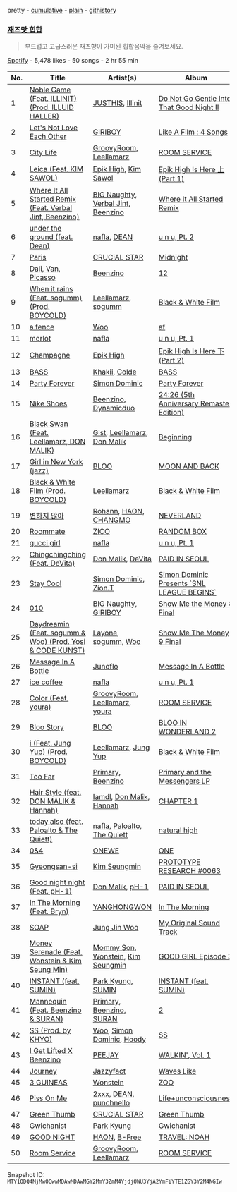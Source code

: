 pretty - [cumulative](/playlists/cumulative/37i9dQZF1DX5x5ck36i2uO.md) - [plain](/playlists/plain/37i9dQZF1DX5x5ck36i2uO) - [githistory](https://github.githistory.xyz/mackorone/spotify-playlist-archive/blob/main/playlists/plain/37i9dQZF1DX5x5ck36i2uO)

### [재즈맛 힙합](https://open.spotify.com/playlist/37i9dQZF1DX5x5ck36i2uO)

> 부드럽고 고급스러운 재즈향이 가미된 힙합음악을 즐겨보세요.

[Spotify](https://open.spotify.com/user/spotify) - 5,478 likes - 50 songs - 2 hr 55 min

| No. | Title | Artist(s) | Album | Length |
|---|---|---|---|---|
| 1 | [Noble Game \(Feat\. ILLINIT\) \(Prod\. ILLUID HALLER\)](https://open.spotify.com/track/3pLgl8HxGWbypR0yG6KlPS) | [JUSTHIS](https://open.spotify.com/artist/0Ch0t9gI47Lkal71uQnmV3), [Illinit](https://open.spotify.com/artist/5N9rfcaITVgayz1OzCqu4h) | [Do Not Go Gentle Into That Good Night II](https://open.spotify.com/album/4ZuL1a9a4MYpSl0meoOevD) | 3:27 |
| 2 | [Let's Not Love Each Other](https://open.spotify.com/track/6MPAgclYe1F9LSYXxOuoBC) | [GIRIBOY](https://open.spotify.com/artist/2MtHuR0W2idZdF7x4wddqq) | [Like A Film : 4 Songs](https://open.spotify.com/album/0fMEdEjJHaK4IAIZ7xM7pp) | 4:02 |
| 3 | [City Life](https://open.spotify.com/track/3yp1VIzV5AjvvzzrgJ18SM) | [GroovyRoom](https://open.spotify.com/artist/29HqjVbJr3vsc2l6BTI4eB), [Leellamarz](https://open.spotify.com/artist/79g2STpP2iV1xfgHuhrhX0) | [ROOM SERVICE](https://open.spotify.com/album/1GbGtBHI4yiKprKQq81El0) | 3:15 |
| 4 | [Leica \(Feat\. KIM SAWOL\)](https://open.spotify.com/track/2gatbbWP4sb3ASVCQH2nPN) | [Epik High](https://open.spotify.com/artist/5snNHNlYT2UrtZo5HCJkiw), [Kim Sawol](https://open.spotify.com/artist/08J6v4qHZz06ua0qAicWmE) | [Epik High Is Here 上 \(Part 1\)](https://open.spotify.com/album/5MH95tw9aZo7ayqkfsRzMu) | 2:38 |
| 5 | [Where It All Started Remix \(Feat\. Verbal Jint, Beenzino\)](https://open.spotify.com/track/6baSXVPXg8OUoXnRt2tGrp) | [BIG Naughty](https://open.spotify.com/artist/7cEaNXXTHx3LokbjUUyHal), [Verbal Jint](https://open.spotify.com/artist/24sQuJhQ85ZygDG7sUVUxR), [Beenzino](https://open.spotify.com/artist/7IrDIIq3j04exsiF3Z7CPg) | [Where It All Started Remix](https://open.spotify.com/album/2toAZkTdVUj5LdSdUY9NF2) | 3:43 |
| 6 | [under the ground \(feat\. Dean\)](https://open.spotify.com/track/6EU4Ox9nBAE4BMatsggp8i) | [nafla](https://open.spotify.com/artist/3Zn6C68VCosoQrxu4D2Btr), [DEAN](https://open.spotify.com/artist/3eCd0TZrBPm2n9cDG6yWfF) | [u n u, Pt\. 2](https://open.spotify.com/album/4R3JUAwCwCLp4vUDK5TLrZ) | 3:42 |
| 7 | [Paris](https://open.spotify.com/track/6F3K0PkrZhRCu59PSGnuRH) | [CRUCiAL STAR](https://open.spotify.com/artist/4vdAgNz4vrUZVvS0CaVvGJ) | [Midnight](https://open.spotify.com/album/5XzQZiSyVyn4bxLGN1ZvER) | 3:13 |
| 8 | [Dali, Van, Picasso](https://open.spotify.com/track/1qF1S4e4WBw6nG1mglWfEH) | [Beenzino](https://open.spotify.com/artist/7IrDIIq3j04exsiF3Z7CPg) | [12](https://open.spotify.com/album/5EOIB0TzyKgOG1WoeE9gLE) | 3:43 |
| 9 | [When it rains \(Feat\. sogumm\) \(Prod\. BOYCOLD\)](https://open.spotify.com/track/5dhIalMumQFewgozEupkPi) | [Leellamarz](https://open.spotify.com/artist/79g2STpP2iV1xfgHuhrhX0), [sogumm](https://open.spotify.com/artist/50x9jHrP6wy9fo3jK5pNqS) | [Black & White Film](https://open.spotify.com/album/6PIfLssUGUbQwFYf1frasa) | 4:32 |
| 10 | [a fence](https://open.spotify.com/track/3NGqVukEbiECo3YgZYzp36) | [Woo](https://open.spotify.com/artist/5a8EJtOEbUJDF4RX3mKK02) | [af](https://open.spotify.com/album/4tEWOjspGZE0A8hiSBtMS8) | 3:27 |
| 11 | [merlot](https://open.spotify.com/track/1YXYleLFyTRQMMitfL2mdL) | [nafla](https://open.spotify.com/artist/3Zn6C68VCosoQrxu4D2Btr) | [u n u, Pt\. 1](https://open.spotify.com/album/7mOkHhVubCkf42pkrazJxq) | 3:05 |
| 12 | [Champagne](https://open.spotify.com/track/7mxRhBvxm7zjMzSsO24kIq) | [Epik High](https://open.spotify.com/artist/5snNHNlYT2UrtZo5HCJkiw) | [Epik High Is Here 下 \(Part 2\)](https://open.spotify.com/album/1a7B3Nn52Uvi9nhqnHacfh) | 4:06 |
| 13 | [BASS](https://open.spotify.com/track/19QvAYMXYN4iQMlzer1JEC) | [Khakii](https://open.spotify.com/artist/08c5z2rVpcPu7QylOxQCFA), [Colde](https://open.spotify.com/artist/3VQDqjQ4wJyw8PzpGdlZpB) | [BASS](https://open.spotify.com/album/1h7jDj6mhlPnArM1blyqy4) | 3:20 |
| 14 | [Party Forever](https://open.spotify.com/track/0kGnxJUOZgCemWBfpgVe6H) | [Simon Dominic](https://open.spotify.com/artist/57W9ikVc6O2wLDtmclSjvN) | [Party Forever](https://open.spotify.com/album/3kC4LhI9UMzNAkch7aBQ9h) | 3:22 |
| 15 | [Nike Shoes](https://open.spotify.com/track/4qkLMfY5sczhls5VDdsrT1) | [Beenzino](https://open.spotify.com/artist/7IrDIIq3j04exsiF3Z7CPg), [Dynamicduo](https://open.spotify.com/artist/4nvFFLtv7ZqoTr83387uK4) | [24:26 \(5th Anniversary Remaster Edition\)](https://open.spotify.com/album/6GzOG46xmgSfB0PQdsnMDU) | 4:31 |
| 16 | [Black Swan \(Feat\. Leellamarz, DON MALIK\)](https://open.spotify.com/track/0rG31ihx1Jurb7hzc6ixc0) | [Gist](https://open.spotify.com/artist/7MWT3sTDz6GemZla4Y5oCk), [Leellamarz](https://open.spotify.com/artist/79g2STpP2iV1xfgHuhrhX0), [Don Malik](https://open.spotify.com/artist/1DKIdDHKHi3rIwG4UB5zLE) | [Beginning](https://open.spotify.com/album/7D1eIygExQO5kvrCWF9mf0) | 3:01 |
| 17 | [Girl in New York \(jazz\)](https://open.spotify.com/track/19IE0jlhDD1xpF4XWBTGN9) | [BLOO](https://open.spotify.com/artist/3ghCvruix2FYZ81DHRlOt1) | [MOON AND BACK](https://open.spotify.com/album/5mwjmXHp1zgVbmfQQu9uUX) | 4:00 |
| 18 | [Black & White Film \(Prod\. BOYCOLD\)](https://open.spotify.com/track/0V9VGJZxsJYodarhAolMy9) | [Leellamarz](https://open.spotify.com/artist/79g2STpP2iV1xfgHuhrhX0) | [Black & White Film](https://open.spotify.com/album/6PIfLssUGUbQwFYf1frasa) | 2:39 |
| 19 | [변하지 않아](https://open.spotify.com/track/1FsgCGr5ftxKkvlQFAaInV) | [Rohann](https://open.spotify.com/artist/10jo9gGaXEw8lAgB3gK0c1), [HAON](https://open.spotify.com/artist/2krUNMgFZYm5s4Nn0g91W9), [CHANGMO](https://open.spotify.com/artist/3hvinNZRzTLoREmqFiKr1b) | [NEVERLAND](https://open.spotify.com/album/2pk89iEVjniYqNAZNxWDx5) | 4:03 |
| 20 | [Roommate](https://open.spotify.com/track/70EzzdKkfORRFG1P5A2A0D) | [ZICO](https://open.spotify.com/artist/4XpUIb8uuNlIWVKmgKZXC0) | [RANDOM BOX](https://open.spotify.com/album/51ea2XXI3WLPs5Vs0ou5a8) | 3:50 |
| 21 | [gucci girl](https://open.spotify.com/track/5CDTCUl3TD36C5Ezhdfr3C) | [nafla](https://open.spotify.com/artist/3Zn6C68VCosoQrxu4D2Btr) | [u n u, Pt\. 1](https://open.spotify.com/album/7mOkHhVubCkf42pkrazJxq) | 3:20 |
| 22 | [Chingchingching \(Feat\. DeVita\)](https://open.spotify.com/track/6jKbZh8WfA2dgkdZ6lPaI8) | [Don Malik](https://open.spotify.com/artist/1DKIdDHKHi3rIwG4UB5zLE), [DeVita](https://open.spotify.com/artist/5PS3ZZE5bBiZ3Ct9HiRG2B) | [PAID IN SEOUL](https://open.spotify.com/album/3gaEvY1i5mFMW7fFMxMn1F) | 3:02 |
| 23 | [Stay Cool](https://open.spotify.com/track/2PTI0f4zBER1Rp87QnfrdS) | [Simon Dominic](https://open.spotify.com/artist/57W9ikVc6O2wLDtmclSjvN), [Zion.T](https://open.spotify.com/artist/5HenzRvMtSrgtvU16XAoby) | [Simon Dominic Presents \`SNL LEAGUE BEGINS\`](https://open.spotify.com/album/6MorHjwkN577QPEPBNVUp5) | 4:34 |
| 24 | [010](https://open.spotify.com/track/4iRlKTcGQJd6hDCnAS76QT) | [BIG Naughty](https://open.spotify.com/artist/7cEaNXXTHx3LokbjUUyHal), [GIRIBOY](https://open.spotify.com/artist/2MtHuR0W2idZdF7x4wddqq) | [Show Me the Money 8 Final](https://open.spotify.com/album/0No2BeroBuNsk2WOFzuQrk) | 3:02 |
| 25 | [Daydreamin \(Feat\. sogumm & Woo\) \(Prod\. Yosi & CODE KUNST\)](https://open.spotify.com/track/28xScSqQQDOHQKo4khhxcn) | [Layone](https://open.spotify.com/artist/2TTGZUWJg6LIOWsmCEgKCZ), [sogumm](https://open.spotify.com/artist/50x9jHrP6wy9fo3jK5pNqS), [Woo](https://open.spotify.com/artist/5a8EJtOEbUJDF4RX3mKK02) | [Show Me The Money 9 Final](https://open.spotify.com/album/7mHfIfu0UDbbf86KHykjAq) | 4:00 |
| 26 | [Message In A Bottle](https://open.spotify.com/track/3Ypwf52y6piITO7AFTdqFc) | [Junoflo](https://open.spotify.com/artist/5ZjBaiZiRUZx4AmlzOOc9R) | [Message In A Bottle](https://open.spotify.com/album/26rsyTRa4oAqcqBgJTKE3R) | 3:00 |
| 27 | [ice coffee](https://open.spotify.com/track/0NXN8CNyQOQvZuSuFP75IB) | [nafla](https://open.spotify.com/artist/3Zn6C68VCosoQrxu4D2Btr) | [u n u, Pt\. 1](https://open.spotify.com/album/7mOkHhVubCkf42pkrazJxq) | 2:53 |
| 28 | [Color \(Feat\. youra\)](https://open.spotify.com/track/1ruwBe8TgkNnlKUiwXTxWB) | [GroovyRoom](https://open.spotify.com/artist/29HqjVbJr3vsc2l6BTI4eB), [Leellamarz](https://open.spotify.com/artist/79g2STpP2iV1xfgHuhrhX0), [youra](https://open.spotify.com/artist/5q9adPv91NFr8q2ZcKmX0V) | [ROOM SERVICE](https://open.spotify.com/album/1GbGtBHI4yiKprKQq81El0) | 2:39 |
| 29 | [Bloo Story](https://open.spotify.com/track/2TkLBWRw5W05Sf1VdgJvTr) | [BLOO](https://open.spotify.com/artist/3ghCvruix2FYZ81DHRlOt1) | [BLOO IN WONDERLAND 2](https://open.spotify.com/album/5V3hJUzlxSMjbKUniQSf5J) | 5:06 |
| 30 | [i \(Feat\. Jung Yup\) \(Prod\. BOYCOLD\)](https://open.spotify.com/track/6lANlfKORDVvUtn7TAODY3) | [Leellamarz](https://open.spotify.com/artist/79g2STpP2iV1xfgHuhrhX0), [Jung Yup](https://open.spotify.com/artist/4WMs26vY2z4DWUmWnDVaYP) | [Black & White Film](https://open.spotify.com/album/6PIfLssUGUbQwFYf1frasa) | 2:55 |
| 31 | [Too Far](https://open.spotify.com/track/7q6ybjHEBBWwOTm7Y2xUCh) | [Primary](https://open.spotify.com/artist/4QDcs3XrA8uHUZ7Xt9Ytep), [Beenzino](https://open.spotify.com/artist/7IrDIIq3j04exsiF3Z7CPg) | [Primary and the Messengers LP](https://open.spotify.com/album/20MnU7TMGi4OEPkPZjZxYA) | 4:07 |
| 32 | [Hair Style \(feat\. DON MALIK & Hannah\)](https://open.spotify.com/track/5Wwr9KJMb6QrF8CxeFp1RH) | [Iamdl](https://open.spotify.com/artist/4vPZ9bJ0Jgu44Nbtm7iJUL), [Don Malik](https://open.spotify.com/artist/1DKIdDHKHi3rIwG4UB5zLE), [Hannah](https://open.spotify.com/artist/69kcnEE47Kd8pe8thqWik9) | [CHAPTER 1](https://open.spotify.com/album/1fCeGGR50gRbs1k0saKDJU) | 3:23 |
| 33 | [today also \(feat\. Paloalto & The Quiett\)](https://open.spotify.com/track/3o7GWQoDBexBtRZNHWDR8X) | [nafla](https://open.spotify.com/artist/3Zn6C68VCosoQrxu4D2Btr), [Paloalto](https://open.spotify.com/artist/2Yv0nlRtzgPl6u0dsS2hFv), [The Quiett](https://open.spotify.com/artist/2qI1pO64eYqGUiv1XTw4cy) | [natural high](https://open.spotify.com/album/64SeFnoePRFXfM32L2TJdu) | 4:08 |
| 34 | [0&4](https://open.spotify.com/track/3cxyod10j12ByJjRoWAAUo) | [ONEWE](https://open.spotify.com/artist/4D9foUQxTrsS0w2BeyCD16) | [ONE](https://open.spotify.com/album/2jiqNvn5avoJkcSNaUE1EA) | 3:30 |
| 35 | [Gyeongsan\-si](https://open.spotify.com/track/2Vjwz8mExrUU2A2YV5DvI7) | [Kim Seungmin](https://open.spotify.com/artist/31VffPWiL2AAwNIMODB9qZ) | [PROTOTYPE RESEARCH \#0063](https://open.spotify.com/album/0djyRzAxBwLFkW89M8XdwP) | 3:05 |
| 36 | [Good night night \(Feat\. pH\-1\)](https://open.spotify.com/track/5u0aDrolL0ZOElpoeizsdE) | [Don Malik](https://open.spotify.com/artist/1DKIdDHKHi3rIwG4UB5zLE), [pH\-1](https://open.spotify.com/artist/2u7CP5T30c8ctenzXgEV1W) | [PAID IN SEOUL](https://open.spotify.com/album/3gaEvY1i5mFMW7fFMxMn1F) | 2:48 |
| 37 | [In The Morning \(Feat\. Bryn\)](https://open.spotify.com/track/3LqM4Ly49qhBej4C6AoiYo) | [YANGHONGWON](https://open.spotify.com/artist/1SsVqqC31h54Hg08g7uQhM) | [In The Morning](https://open.spotify.com/album/6EiWZ23G5KGSwPYO5kMztu) | 3:15 |
| 38 | [SOAP](https://open.spotify.com/track/1mI5Nfw6iStTmKyhnJVi6k) | [Jung Jin Woo](https://open.spotify.com/artist/5uVgoepJHC3fbOohI5gXc4) | [My Original Sound Track](https://open.spotify.com/album/4M7LxD3dkMj4O6NCddBQKm) | 3:11 |
| 39 | [Money Serenade \(Feat\. Wonstein & Kim Seung Min\)](https://open.spotify.com/track/1rZAKzPkA1VfkakGSszBg7) | [Mommy Son](https://open.spotify.com/artist/5xWKWXamxbujIdti9xpnI1), [Wonstein](https://open.spotify.com/artist/5o615XColiSVMPDWlslKSk), [Kim Seungmin](https://open.spotify.com/artist/31VffPWiL2AAwNIMODB9qZ) | [GOOD GIRL Episode 3](https://open.spotify.com/album/2iY5eEAH23aCB9JGCNZO5k) | 3:40 |
| 40 | [INSTANT \(feat\. SUMIN\)](https://open.spotify.com/track/3EhrOTY5Xlb0OOc8miuZGN) | [Park Kyung](https://open.spotify.com/artist/0hT0UrjmzkLJouAT52ck6j), [SUMIN](https://open.spotify.com/artist/0K4MGKGmjtdIE0W3GkGmyU) | [INSTANT \(feat\. SUMIN\)](https://open.spotify.com/album/6L6muVWjU1eq1StwzmNkV0) | 2:58 |
| 41 | [Mannequin \(Feat\. Beenzino & SURAN\)](https://open.spotify.com/track/6HTMdjQSnAebsMYEKM1vy2) | [Primary](https://open.spotify.com/artist/4QDcs3XrA8uHUZ7Xt9Ytep), [Beenzino](https://open.spotify.com/artist/7IrDIIq3j04exsiF3Z7CPg), [SURAN](https://open.spotify.com/artist/1mORehSVEd7lcaT2d7Sl2K) | [2](https://open.spotify.com/album/1H59BSWW8dygtTZv51DmbA) | 3:53 |
| 42 | [SS \(Prod\. by KHYO\)](https://open.spotify.com/track/7GltFE6DxuGvPH0mQ9Snlj) | [Woo](https://open.spotify.com/artist/5a8EJtOEbUJDF4RX3mKK02), [Simon Dominic](https://open.spotify.com/artist/57W9ikVc6O2wLDtmclSjvN), [Hoody](https://open.spotify.com/artist/7lXgbtBDcCRbfc5f8FhGUL) | [SS](https://open.spotify.com/album/009trYzXkJyK7YSoXpHOyR) | 3:25 |
| 43 | [I Get Lifted X Beenzino](https://open.spotify.com/track/0bf460G9gK1oku2Hsla0SB) | [PEEJAY](https://open.spotify.com/artist/2cIhUulox4Ad0eXDJcWixY) | [WALKIN', Vol\. 1](https://open.spotify.com/album/5Jg3IOAdcdFAnSekbum05E) | 4:17 |
| 44 | [Journey](https://open.spotify.com/track/0ecHDdv7sgeV7KNIUwwR4R) | [Jazzyfact](https://open.spotify.com/artist/7l9DszIMmxbcc24RJwqJY8) | [Waves Like](https://open.spotify.com/album/00rJeDpdXyLu7YJo7CT4tE) | 3:53 |
| 45 | [3 GUINEAS](https://open.spotify.com/track/2vxhl2CBUu0m7tQAgOHTsE) | [Wonstein](https://open.spotify.com/artist/5o615XColiSVMPDWlslKSk) | [ZOO](https://open.spotify.com/album/6p5kwLGQ7yLZ7faZ58dJwa) | 3:54 |
| 46 | [Piss On Me](https://open.spotify.com/track/4GJy4M67insCFuAUhluOza) | [2xxx](https://open.spotify.com/artist/4cMtnnGdRvh8KIi2RA7ZeU), [DEAN](https://open.spotify.com/artist/3eCd0TZrBPm2n9cDG6yWfF), [punchnello](https://open.spotify.com/artist/5enwJ9yOnKlCP91ov4Dqhv) | [Life+unconsciousness](https://open.spotify.com/album/0ENIw3VQ7WFRb9oMT5n8wx) | 3:13 |
| 47 | [Green Thumb](https://open.spotify.com/track/1AF238PPGmau0Y9AV13Fp2) | [CRUCiAL STAR](https://open.spotify.com/artist/4vdAgNz4vrUZVvS0CaVvGJ) | [Green Thumb](https://open.spotify.com/album/6dC3Lpvf5aEGVzdYaY3iwV) | 3:05 |
| 48 | [Gwichanist](https://open.spotify.com/track/15lMi1pGF3IsKBQMsHeyHw) | [Park Kyung](https://open.spotify.com/artist/0hT0UrjmzkLJouAT52ck6j) | [Gwichanist](https://open.spotify.com/album/3r5Kq9OqzOjVZWkOY0GZD7) | 3:14 |
| 49 | [GOOD NIGHT](https://open.spotify.com/track/1mVr7cmhQIoLt4u0BR8x57) | [HAON](https://open.spotify.com/artist/2krUNMgFZYm5s4Nn0g91W9), [B\-Free](https://open.spotify.com/artist/5xHC23kCM6goKp7bDDXE3T) | [TRAVEL: NOAH](https://open.spotify.com/album/4JgE4ZTDBxLbXt8v1R6UB5) | 3:35 |
| 50 | [Room Service](https://open.spotify.com/track/2T3ghpZrxmbrn9ukDmrc9W) | [GroovyRoom](https://open.spotify.com/artist/29HqjVbJr3vsc2l6BTI4eB), [Leellamarz](https://open.spotify.com/artist/79g2STpP2iV1xfgHuhrhX0) | [ROOM SERVICE](https://open.spotify.com/album/1GbGtBHI4yiKprKQq81El0) | 2:35 |

Snapshot ID: `MTY1ODQ4MjMwOCwwMDAwMDAwMGY2MmY3ZmM4YjdjOWU3YjA2YmFiYTE1ZGY3Y2M4NGIw`
